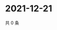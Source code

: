 # 2021-12-21

共 0 条

<!-- BEGIN WEIBO -->
<!-- 最后更新时间 Tue Dec 21 2021 11:15:46 GMT+0800 (China Standard Time) -->

<!-- END WEIBO -->
